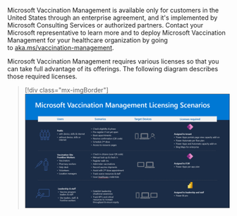 Microsoft Vaccination Management is available only for customers in the United States through an enterprise agreement, and it's implemented by Microsoft Consulting Services or authorized partners. Contact your Microsoft representative to learn more and to deploy Microsoft Vaccination Management for your healthcare organization by going to [aka.ms/vaccination-management](https://aka.ms/vaccination-management/?azure-portal=true).

Microsoft Vaccination Management requires various licenses so that you can take full advantage of its offerings. The following diagram describes those required licenses.

> [!div class="mx-imgBorder"]
> [![Table showing users, scenarios, target devices, and licenses that are required.](../media/licensing-scenarios.png)](../media/licensing-scenarios.png#lightbox)
